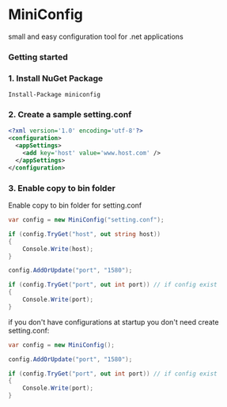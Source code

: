 # MiniConfig
small and easy configuration tool for .net applications

### Getting started

### 1. Install NuGet Package

```
Install-Package miniconfig
```

### 2. Create a sample setting.conf

```xml
<?xml version='1.0' encoding='utf-8'?>
<configuration>
  <appSettings>
    <add key='host' value='www.host.com' />
  </appSettings>
</configuration>
```

### 3. Enable copy to bin folder

Enable copy to bin folder for setting.conf

```csharp
var config = new MiniConfig("setting.conf");

if (config.TryGet("host", out string host))
{
    Console.Write(host);
}

config.AddOrUpdate("port", "1580");

if (config.TryGet("port", out int port)) // if config exist
{
    Console.Write(port);
}
````
if you don't have configurations at startup you don't need create setting.conf:

```c#
var config = new MiniConfig();

config.AddOrUpdate("port", "1580");

if (config.TryGet("port", out int port)) // if config exist
{
    Console.Write(port);
}
```
